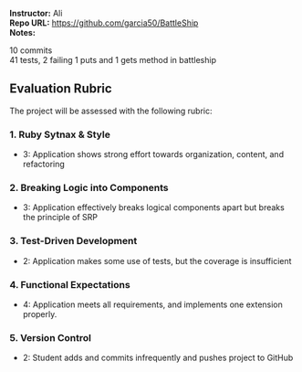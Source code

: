**Instructor:**   Ali  
**Repo URL:**
https://github.com/garcia50/BattleShip  
**Notes:**

10 commits   
41 tests, 2 failing
1 puts and 1 gets method in battleship



## Evaluation Rubric

The project will be assessed with the following rubric:

### 1. Ruby Sytnax & Style

* 3:  Application shows strong effort towards organization, content, and refactoring

### 2. Breaking Logic into Components

* 3: Application effectively breaks logical components apart but breaks the principle of SRP

### 3. Test-Driven Development

* 2: Application makes some use of tests, but the coverage is insufficient

### 4. Functional Expectations

* 4: Application meets all requirements, and implements one extension properly.

### 5. Version Control  

* 2: Student adds and commits infrequently and pushes project to GitHub  

